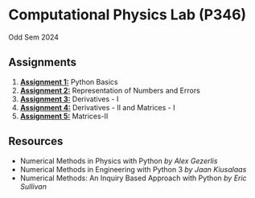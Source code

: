 # Computational Physics Lab (P346)
Odd Sem 2024

## Assignments

1. [**Assignment 1:**](assignments/assignment1.ipynb) Python Basics
2. [**Assignment 2:**](assignments/assignment2.ipynb) Representation of Numbers and Errors
3. [**Assignment 3:**](assignments/assignment3.ipynb) Derivatives - I
4. [**Assignment 4:**](assignments/assignment4.ipynb) Derivatives - II and Matrices - I
5. [**Assignment 5:**](assignments/assignment5.ipynb) Matrices-II


## Resources

- Numerical Methods in Physics with Python *by Alex Gezerlis*
- Numerical Methods in Engineering with Python 3 *by Jaan Kiusalaas*
- Numerical Methods: An Inquiry Based Approach with Python *by Eric Sullivan*